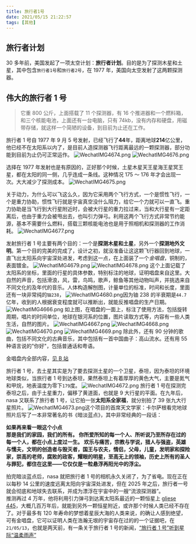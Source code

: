 ```yaml
---
title: 旅行者1号
date: 2021/05/15 21:22:57
tags: [其他]
---
```


## 旅行者计划

30 多年前，美国发起了一项太空计划：**旅行者计划**。目的是为了探测木星和土星，其中包含`旅行者1号`和`旅行者2号`，在 1977 年，美国向太空发射了这两颗探测器。

## 伟大的旅行者 1 号

> 它重 800 公斤，上面搭载了 11 个探测器，有 16 个推进器和一个燃料箱，和三个核能电池，上面还有一台电脑，只有 74kb，没有内存和硬盘，用磁带存储，就这样一个简陋的设备，到目前为止还在工作。

旅行者 1 号自 1977 年 9 月 5 号发射，已经飞行了**44**年，距离地球**214**亿公里，他已经不在太阳系以内了，是目前人造探测器飞行距离最远的一颗探测器，部分功能到目前为止仍可正常运作。
![WechatIMG4674.png](./伟大的旅行者1号/2d6MCQ3TKquiVyF.png)
![WechatIMG4676.png](./伟大的旅行者1号/MgVjFXxtsENKv4l.png)

选择在 1977 年发射也是有原因的，正好那个时候，土星木星天王星海王星冥王星，都在太阳的同一侧，几乎连成一条线。这种情况 175 ～ 176 年才会出现一次。大大减少了探测成本。
![WechatIMG4675.png](./伟大的旅行者1号/4Wa2eSdZ3X98BfK.png)

关于动力，为什么可以飞这么久，因为它采用两个飞行方式，一个是惯性飞行，一个是重力协助，惯性飞行就是宇宙真空没什么阻力，给它一个力就可以一直飞。重力协助是当飞行到大行星附近时，会被大行星的重力拉过来，当和大行星有一定距离后，也由于重力会被甩出去，也叫引力弹弓。利用这两个飞行方式非常节约能源，基本不需要什么燃料，搭载三颗核能电池也是用于照相机和探测器的工作消耗。
![WechatIMG4677.png](./伟大的旅行者1号/Mi9vh214uZgD8z5.png)

发射旅行者 1 号主要有两个目的：一个是**探测木星和土星**，另外一个**探测地外文明**。第一个目的完美的完成了，设计之初，就没准备让这这颗飞行器回到地球，一直飞出太阳系向宇宙深处进发，考虑到这一点，在上面装了一个*金唱盘*，铜制的，表面镀金。
![WechatIMG4679.png](./伟大的旅行者1号/bszNOfBKhiYaQv7.png)
![WechatIMG4678.png](./伟大的旅行者1号/n3kxjOqDQASw4Wz.png)
这个上面记载了太阳系的坐标，里面的行星的具体参数，特别标注的地球，证明唱盘来自这里。大自然的声音，包括滑浪，风，雷，鸟鸣，歌声，鲸鱼等其他动物叫声，并挑选来自不同文化的及年代的音乐。人体构造解刨图，计量单位的标准，时间和长度，里面还有一块非常纯的`铀238`，
![WechatIMG4680.png](./伟大的旅行者1号/upB4hvTydZ9IP1r.png)因为铀 238 的半衰期是`44.7`亿年，收到的人根据衰变程度就可以推断出，就能反推唱盘的生产日期。
![WechatIMG4666.png](./伟大的旅行者1号/p5kXGl2DtbcaSnW.png)
如上图，在唱盘的一面上，标注了使用方法，包括旋转周期，唱片的时间单位，地球在银河系的位置，图片读取方式等，内容有一些人类生活，自然的图片。
![WechatIMG4667.png](./伟大的旅行者1号/KJPlgxfCpuGHndB.png)
![WechatIMG4668.png](./伟大的旅行者1号/Ia7qdlQ4PT1ws3j.png)
![WechatIMG4670.png](./伟大的旅行者1号/vTfbrW8JKkQFRcP.png)
![WechatIMG4669.png](./伟大的旅行者1号/BvYORyZgq9amV7A.png)
除此外，还有 90 分钟的歌曲，包括不同文化的古典音乐，其中包括有一首中国曲子：高山流水。还有用 55 种语言说的"你好"，包括普通话和粤语。

金唱盘内全部内容，[见 B 站](https://www.bilibili.com/video/av41308060/)

旅行者 1 号，去土星其实是为了要去探测土星的一个卫星，泰坦，因为泰坦的环境地球类似，当旅行者 1 号到达泰坦，果然泰坦上有着厚厚的黄色大气，主要是氮气和甲烷，地表温度为零下`179`度。
![WechatIMG4672.png](./伟大的旅行者1号/TewXOIzalCK5Egh.png)
旅行者 1 号在探测完泰坦之后，由于土星重力，偏移了黄道面，也就是 9 大行星的平面。在九年后，nasa 又联系了旅行者 1 号，让它拍一张**太阳系全家福**，就分别拍了 39 张九大行星照片。
![WechatIMG4673.png](./伟大的旅行者1号/NqjhKXn3kgIrDlS.png)这个项目的首席天文学家：卡尔萨根看完地球照片后写了一本非常著名的书《暗淡蓝点》，其中非常经典的一段话：

**如果再来看一眼这个小点  
那是我们的家园，我们的所有。
你所爱所知的每一个人、所听说乃至所存在过的每一个人，都在小点上度过一生。
欢乐与痛苦，宗教与学说，猎人与强盗，英雄与懦夫，文明的创造者与毁灭者，国王与农夫，情侣，父母，儿童，发明家和探险家，崇高的老师，腐败的政客，耀眼的明星，至高无上的领袖，历史上所有的圣人与罪犯，都住在这里——它仅仅是一粒悬浮再阳光中的浮尘。**

拍完暗淡蓝点后，nasa 就把旅行者 1 号的相机永久关闭了，为了省电。现在正在以每秒 14 公里的速度远离太阳向宇宙深处进发，但在 2025 年之后，旅行者一号就会彻底和地球失去联系，并成为漂浮在宇宙中的一艘“流浪探测器”。  
推测再过 4 万年，他将利用引力弹弓到达离太阳系最近的一颗恒星上 [gliese 445](https://en.wikipedia.org/wiki/Gliese_445)，大概几百万年后，就能到另外一颗恒星附近，或许那个时候人类已经不存在了。对于最多有 120 年寿命的梦想着星辰大海的人类来说，的确让人感到绝望，可有金唱盘，它可以证明人类在浩瀚无垠的宇宙存在过的的一个证据吧，在`21/05/13`，也就是两天前，有一条关于旅行者 1 号的新闻，[“旅行者 1 号”听到星际“温柔雨声”](https://finance.sina.com.cn/tech/2021-05-13/doc-ikmxzfmm2145469.shtml)
